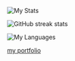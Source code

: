 

![My Stats](https://github-readme-stats.vercel.app/api?username=josiahmokob0&show_icons=true&theme=onedark&show_icons=true)

![GitHub streak stats](https://github-readme-streak-stats.herokuapp.com/?user=josiahmokob0&theme=onedark&hide=tsql)  

![My Languages](https://github-readme-stats.anuraghazra1.vercel.app/api/top-langs/?username=josiahmokob0&show_icons=true&theme=onedark&hide=tsql&layout=compact)

[my portfolio](https://josiahmokob0.github.io/me/)
